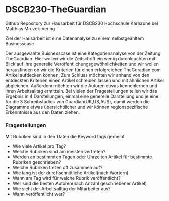 # DSCB230-TheGuardian

Github Repository zur Hausarbeit für DSCB230 Hochschule Karlsruhe bei Matthias Mruzek-Vering

Ziel der Hausarbeit ist eine Datenanalyse zu einem selbstgeähltem Businesscase

Der ausgewählte Buisnesscase ist eine Kategorienanalyse von der Zeitung TheGuardian.
Hier wollen wir die Zeitschrift ein wenig durchleuchten mit Blick auf ihre generelle Veröffentlichungsgewöhnlichkeiten und wir wollen herausfinden ob wir die Kriterien für einen erfolgreichen TheGuradian.com Artikel aufdecken können. Zum Schluss möchten wir anhand von den entdeckten Kriterien einen Artikel schreiben lassen und mit ähnlichen Artikel abgleichen.
Außerdem möchten wir die Autoren etwas kennenlernen und ihren Arbeitsalltag ermitteln.
Bei vielen der Fragestellungen teilen wir das Ergebnis in 4 Darstellungen, einmal eine generelle Darstellung und je eine für die 3 Schreibstudios von Guardian(UK,US,AUS), damit werden die Diagramme etwas übersichtilicher und wir können regionspezifische Erkenntnisse aus den Daten ziehen.


### Fragestellungen

Mit Rubriken sind in den Daten die Keyword tags gemeint

+ Wie viele Artikel pro Tag?
+ Welche Rubriken sind am meisten vertreten? 
+ Werden an bestimmten Tagen oder Uhrzeiten Artikel für bestimmte Rubriken geschrieben?
+ Welche Rubriken treten oft zusammen auf? 
+ Wie lang ist der durchschnittliche Artikel(nach Wörtern)
+ Wann am Tag wird für welche Rubrik veröffentlicht?
+ Wer sind die besten Autoren(nach Anzahl geschriebener Artikel)
+ Wie sieht der Arbeitsalltag der Mitarbeiter aus?
+ Wann veröffentlicht wer?

